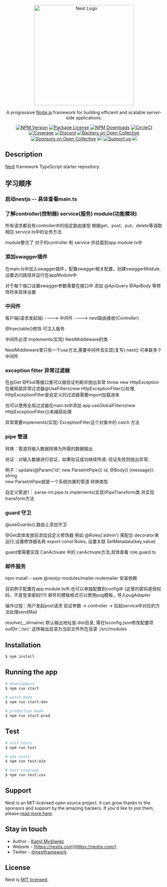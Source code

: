 <p align="center">
  <a href="http://nestjs.com/" target="blank"><img src="https://nestjs.com/img/logo_text.svg" width="320" alt="Nest Logo" /></a>
</p>

[circleci-image]: https://img.shields.io/circleci/build/github/nestjs/nest/master?token=abc123def456
[circleci-url]: https://circleci.com/gh/nestjs/nest

  <p align="center">A progressive <a href="http://nodejs.org" target="_blank">Node.js</a> framework for building efficient and scalable server-side applications.</p>
    <p align="center">
<a href="https://www.npmjs.com/~nestjscore" target="_blank"><img src="https://img.shields.io/npm/v/@nestjs/core.svg" alt="NPM Version" /></a>
<a href="https://www.npmjs.com/~nestjscore" target="_blank"><img src="https://img.shields.io/npm/l/@nestjs/core.svg" alt="Package License" /></a>
<a href="https://www.npmjs.com/~nestjscore" target="_blank"><img src="https://img.shields.io/npm/dm/@nestjs/common.svg" alt="NPM Downloads" /></a>
<a href="https://circleci.com/gh/nestjs/nest" target="_blank"><img src="https://img.shields.io/circleci/build/github/nestjs/nest/master" alt="CircleCI" /></a>
<a href="https://coveralls.io/github/nestjs/nest?branch=master" target="_blank"><img src="https://coveralls.io/repos/github/nestjs/nest/badge.svg?branch=master#9" alt="Coverage" /></a>
<a href="https://discord.gg/G7Qnnhy" target="_blank"><img src="https://img.shields.io/badge/discord-online-brightgreen.svg" alt="Discord"/></a>
<a href="https://opencollective.com/nest#backer" target="_blank"><img src="https://opencollective.com/nest/backers/badge.svg" alt="Backers on Open Collective" /></a>
<a href="https://opencollective.com/nest#sponsor" target="_blank"><img src="https://opencollective.com/nest/sponsors/badge.svg" alt="Sponsors on Open Collective" /></a>
  <a href="https://paypal.me/kamilmysliwiec" target="_blank"><img src="https://img.shields.io/badge/Donate-PayPal-ff3f59.svg"/></a>
    <a href="https://opencollective.com/nest#sponsor"  target="_blank"><img src="https://img.shields.io/badge/Support%20us-Open%20Collective-41B883.svg" alt="Support us"></a>
  <a href="https://twitter.com/nestframework" target="_blank"><img src="https://img.shields.io/twitter/follow/nestframework.svg?style=social&label=Follow"></a>
</p>
  <!--[![Backers on Open Collective](https://opencollective.com/nest/backers/badge.svg)](https://opencollective.com/nest#backer)
  [![Sponsors on Open Collective](https://opencollective.com/nest/sponsors/badge.svg)](https://opencollective.com/nest#sponsor)-->

## Description

[Nest](https://github.com/nestjs/nest) framework TypeScript starter repository.

## 学习顺序

### 启动nestjs -- 具体查看main.ts

### 了解controller(控制器) service(服务) module(功能模块)
所有请求都会有controller中的指定路由接受 根据get、post、put、delete等调取相应 service.ts中的业务方法

module整合了 对于的controller 和 service 并挂载到app.module.ts中

### 添加swagger插件
在main.ts中加入swagger插件，配置swagger相关配置，创建swaggerModule,设置访问路径并运行在appModule中

对于每个接口设置swagger参数需要在接口中 添加 @ApiQuery @ApiBody 等修饰符来具体设置

### 中间件
客户端(请求发起端)  ---->   中间件   ---->    nest路由接收(Controller)

@Injectable()修饰 可注入服务

中间件必须 implements(实现) NestMiddleware的类

NestMiddleware里只有一个use方法,需要中间件去实现(复写)
next() 可串联多个中间件

### exception filter 异常过滤器
在@Get @Post等接口里可以做验证判断并抛出异常 throw new HttpException 在被局部异常过滤器@UseFilters(new HttpExceptionFilter())处理, HttpExceptionFilter是自定义的过滤器需要import加载进来

也可以使用全局过滤器在main.ts中添加 app.useGlobalFilters(new HttpExceptionFilter())来捕获处理

异常需要implements(实现) ExceptionFilter这个对象中的 catch 方法

### pipe 管道
转换：管道将输入数据转换为所需的数据输出

验证：对输入数据进行验证，如果验证成功继续传递; 验证失败则抛出异常;

例子：update(@Param('id', new ParseIntPipe()) id, @Body() {message}): string  
new ParseIntPipe就是一个系统内置的管道 转换类型

自定义管道1： parse-int.pipe.ts
implements(实现)PipeTransform类 并实现transform方法 

### guard 守卫
@useGuards() 路由上添加守卫

@Get具体发放前添加自定义修饰器 例如 @Roles('admin') 需配合 decorator来运行,设置修饰器名称 export const Roles, 设置关联 SetMetadata(key,value)

guard里需要实现 CanActivate 中的 canActivate方法,具体查看 role.guard.ts

### 邮件服务
npm install --save @nestjs-modules/mailer nodemailer 安装依赖

目前例子配置在app.module.ts中,也可以单独配置到config中 (这里的密码是授权码，不是登录密码!!!!) 邮件的模板格式可以使用pug模板，导入pugAdapter

操作过程：用户发起post请求 验证参数 -> controller -> 拉起service中对应的方法处理sendMail 

resolve(__dirname) 默认输出地址是 dist目录, 需在tsconfig.json修改配置项 outDir:'./src' 这样输出目录为当前文件所在目录 ./src/modules



## Installation

```bash
$ npm install
```

## Running the app

```bash
# development
$ npm run start

# watch mode
$ npm run start:dev

# production mode
$ npm run start:prod
```

## Test

```bash
# unit tests
$ npm run test

# e2e tests
$ npm run test:e2e

# test coverage
$ npm run test:cov
```

## Support

Nest is an MIT-licensed open source project. It can grow thanks to the sponsors and support by the amazing backers. If you'd like to join them, please [read more here](https://docs.nestjs.com/support).

## Stay in touch

- Author - [Kamil Myśliwiec](https://kamilmysliwiec.com)
- Website - [https://nestjs.com](https://nestjs.com/)
- Twitter - [@nestframework](https://twitter.com/nestframework)

## License

Nest is [MIT licensed](LICENSE).
